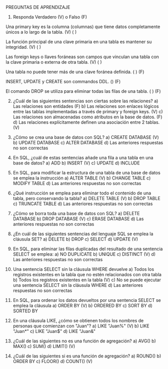 PREGUNTAS DE APRENDIZAJE

1) Responda Verdadero (V) o Falso (F) 

Una primary key es la columna (columnas) que tiene datos 
completamente únicos a lo largo de la tabla.
(V) ( )

La función principal de una clave primaria en una tabla es mantener su 
integridad.
(V) ( )

Las foreign keys o llaves foráneas son campos que vinculan una tabla 
con la clave primaria o externa de otra tabla.
(V) ( )

Una tabla no puede tener más de una clave foránea definida.
( ) (F)

INSERT, UPDATE y CREATE son commandos DDL. 
() (F)

El comando DROP se utiliza para eliminar todas las filas de una tabla. 
( ) (F)

2) ¿Cuál de las siguientes sentencias son ciertas sobre las relaciones? 
a) Las relaciones son entidades (F)
b) Las relaciones son enlaces lógicos entre las tablas implementadas a través de primary y foreign keys. (V)
c) Las relaciones son almacenadas como atributos en la base de datos. (F)
d) Las relaciones explícitamente definen una asociación entre 2 tablas. (V)

3) ¿Cómo se crea una base de datos con SQL? 
a) CREATE DATABASE (V)
b) UPDATE DATABASE
c) ALTER DATABASE
d) Las anteriores respuestas no son correctas

4) En SQL, ¿cuál de estas sentencias añade una fila a una tabla en una base de datos? 
a) ADD
b) INSERT (V)
c) UPDATE
d) INCLUDE

5) En SQL, para modificar la estructura de una tabla de una base de datos se emplea la 
instrucción 
a) ALTER TABLE (V)
b) CHANGE TABLE
c) MODIFY TABLE
d) Las anteriores respuestas no son correctas
 
6) ¿Qué instrucción se emplea para eliminar todo el contenido de una tabla, pero 
conservando la tabla? 
a) DELETE TABLE (V)
b) DROP TABLE
c) TRUNCATE TABLE
d) Las anteriores respuestas no son correctas

7) ¿Cómo se borra toda una base de datos con SQL? 
a) DELETE DATABASE 
b) DROP DATABASE (V)
c) ERASE DATABASE
d) Las anteriores respuestas no son correctas

8) ¿En cuál de las siguientes sentencias del lenguaje SQL se emplea la cláusula SET? 
a) DELETE
b) DROP
c) SELECT
d) UPDATE (V)

9) En SQL, para eliminar las filas duplicadas del resultado de una sentencia SELECT se 
emplea: 
a) NO DUPLICATE
b) UNIQUE
c) DISTINCT (V)
d) Las anteriores respuestas no son correctas

10) Una sentencia SELECT sin la cláusula WHERE devuelve 
a) Todos los registros existentes en la tabla que no estén relacionados con otra tabla
b) Todos los registros existentes en la tabla (V)
c) No se puede ejecutar una sentencia SELECT sin la cláusula WHERE
d) Las anteriores respuestas no son correctas

11) En SQL, para ordenar los datos devueltos por una sentencia SELECT se emplea la 
cláusula 
a) ORDER BY (V)
b) ORDERED BY
c) SORT BY
d) SORTED BY

12) En una cláusula LIKE, ¿cómo se obtienen todos los nombres de personas que 
comienzan con "Juan"? 
a) LIKE "Juan%" (V)
b) LIKE "Juan*"
c) LIKE "Juan$"
d) LIKE "Juan&"
 
13) ¿Cuál de las siguientes no es una función de agregación? 
a) AVG()
b) MAX()
c) SUM()
d) LIMIT() (V)

14) ¿Cuál de las siguientes si es una función de agregación? 
a) ROUND()
b) ORDER BY
c) FLOOR()
d) COUNT() (V)


